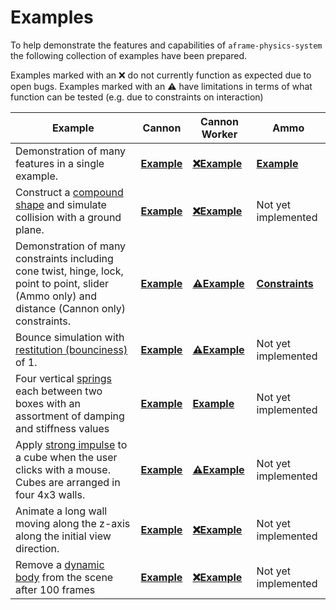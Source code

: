 # Examples

To help demonstrate the features and capabilities of `aframe-physics-system`
the following collection of examples have been prepared.

Examples marked with an :x: do not currently function as expected due to open bugs.
Examples marked with an :warning: have limitations in terms of what function can be tested (e.g. due to constraints on interaction)

| Example                                                      | Cannon                                 | Cannon Worker                                          | Ammo                                     |
| ------------------------------------------------------------ | -------------------------------------- | ------------------------------------------------------ | ---------------------------------------- |
| Demonstration of many features in a single example.          | [**Example**](cannon/sandbox.html)     | [**:x:Example**](cannon-worker/sandbox.html)           | [**Example**](ammo/sandbox.html)         |
| Construct a [compound shape](../README.md#shape) and simulate collision with a ground plane. | [**Example**](cannon/compound.html)    | [**:x:Example**](cannon-worker/compound.html)          | Not yet implemented                      |
| Demonstration of many constraints including cone twist, hinge, lock, point to point, slider (Ammo only) and distance (Cannon only) constraints. | [**Example**](cannon/constraints.html) | [**:warning:Example**](cannon-worker/constraints.html) | [**Constraints**](ammo/constraints.html) |
| Bounce simulation with [restitution (bounciness)](../README.md#system-configuration) of 1. | [**Example**](cannon/materials.html)   | [**:warning:Example**](cannon-worker/materials.html)   | Not yet implemented                      |
| Four vertical [springs](../README.md#spring) each between two boxes with an assortment of damping and stiffness values | [**Example**](cannon/springs.html)     | [**Example**](cannon-worker/springs.html)              | Not yet implemented                      |
| Apply [strong impulse](../README.md#using-the-cannonjs-api) to a cube when the user clicks with a mouse. Cubes are arranged in four 4x3 walls. | [**Example**](cannon/stress.html)      | [**:warning:Example**](cannon-worker/stress.html)      | Not yet implemented                      |
| Animate a long wall moving along the z-axis along the initial view direction. | [**Example**](cannon/sweeper.html)     | [**:x:Example**](cannon-worker/sweeper.html)           | Not yet implemented                      |
| Remove a [dynamic body](../README.md#dynamic-body-and-static-body) from the scene after 100 frames | [**Example**](cannon/ttl.html)         | [**:x:Example**](cannon-worker/ttl.html)               | Not yet implemented                      |

